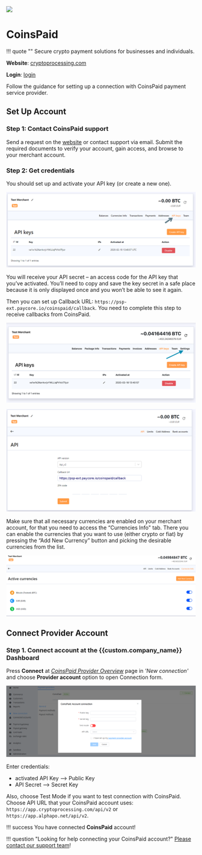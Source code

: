 <img src="https://static.openfintech.io/payment_providers/coinspaid/logo.png?w=400" width="400px" >

# CoinsPaid

!!! quote ""
    Secure crypto payment solutions for businesses and individuals.

**Website**: [cryptoprocessing.com](https://cryptoprocessing.com/)

**Login**: [login](https://app.cryptoprocessing.com/login)

Follow the guidance for setting up a connection with CoinsPaid payment service provider.

## Set Up Account

### Step 1: Contact CoinsPaid support

Send a request on the [website](https://cryptoprocessing.com/request-a-quote/) or contact support via email. Submit the required documents to verify your account, gain access, and browse to your merchant account.

### Step 2: Get credentials

You should set up and activate your API key (or create a new one).

![Api Keys section](images/api-keys.png)

You will receive your API secret – an access code for the API key that you’ve activated.  You’ll need to copy and save the key secret in a safe place because it is only displayed once and you won’t be able to see it again.

Then you can set up Callback URL: `https://psp-ext.paycore.io/coinspaid/callback`. You need to complete this step to receive callbacks from CoinsPaid.

![Settings](images/api-callbacks.png)

![Callback URL](images/set-up-callback.png)

Make sure that all necessary currencies are enabled on your merchant account, for that you need to access the “Currencies Info" tab. There you can enable the currencies that you want to use (either crypto or fiat) by pressing the “Add New Currency” button and picking the desirable currencies from the list.

![Currency list](images/currencies.png)

## Connect Provider Account

### Step 1. Connect account at the {{custom.company_name}} Dashboard

Press **Connect** at [*CoinsPaid Provider Overview*]({{custom.dashboard_base_url}}connect-directory/payment-providers/coinspaid/general) page in *'New connection'* and choose **Provider account** option to open Connection form.

![Connect](images/provider-account.png)

Enter credentials:

* activated API Key --> Public Key
* API Secret --> Secret Key

Also, choose Test Mode if you want to test connection with CoinsPaid. Choose API URL that your CoinsPaid account uses: `https://app.cryptoprocessing.com/api/v2` or `https://app.alphapo.net/api/v2`.

!!! success
    You have connected **CoinsPaid** account!

!!! question "Looking for help connecting your CoinsPaid account?"
    [Please contact our support team](mailto:{{custom.support_email}})!
